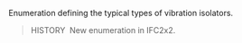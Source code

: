 ﻿Enumeration defining the typical types of vibration isolators.

> HISTORY&nbsp; New enumeration in IFC2x2.